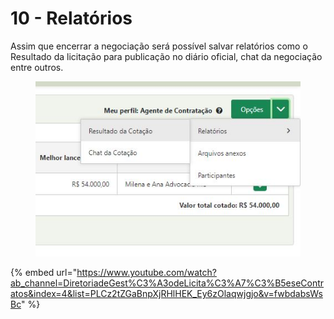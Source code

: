 # 10 - Relatórios

Assim que encerrar a negociação será possível salvar relatórios como o Resultado da licitação para publicação no diário oficial, chat da negociação entre outros.



<figure><img src="../../.gitbook/assets/Capturar.JPG" alt=""><figcaption></figcaption></figure>

{% embed url="https://www.youtube.com/watch?ab_channel=DiretoriadeGest%C3%A3odeLicita%C3%A7%C3%B5eseContratos&index=4&list=PLCz2tZGaBnpXjRHlHEK_Ey6zOlaqwjgjo&v=fwbdabsWsBc" %}
